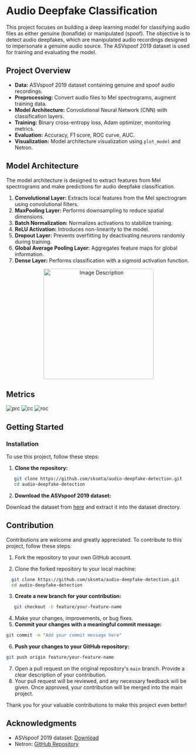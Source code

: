 # Audio Deepfake Classification

This project focuses on building a deep learning model for classifying audio files as either genuine (bonafide) or manipulated (spoof). The objective is to detect audio deepfakes, which are manipulated audio recordings designed to impersonate a genuine audio source. The ASVspoof 2019 dataset is used for training and evaluating the model.

## Project Overview

- **Data:** ASVspoof 2019 dataset containing genuine and spoof audio recordings.
- **Preprocessing:** Convert audio files to Mel spectrograms, augment training data.
- **Model Architecture:** Convolutional Neural Network (CNN) with classification layers.
- **Training:** Binary cross-entropy loss, Adam optimizer, monitoring metrics.
- **Evaluation:** Accuracy, F1 score, ROC curve, AUC.
- **Visualization:** Model architecture visualization using `plot_model` and Netron.

## Model Architecture

The model architecture is designed to extract features from Mel spectrograms and make predictions for audio deepfake classification.

1. **Convolutional Layer:** Extracts local features from the Mel spectrogram using convolutional filters.
2. **MaxPooling Layer:** Performs downsampling to reduce spatial dimensions.
3. **Batch Normalization:** Normalizes activations to stabilize training.
4. **ReLU Activation:** Introduces non-linearity to the model.
5. **Dropout Layer:** Prevents overfitting by deactivating neurons randomly during training.
6. **Global Average Pooling Layer:** Aggregates feature maps for global information.
7. **Dense Layer:** Performs classification with a sigmoid activation function.

<div align="center">
  <img src="eval/audio_classifier.h5.png" alt="Image Description" width="300"/>
</div>

## Metrics 

![prc](eval/prc.png)
![cc](eval/cc.png)
![roc](eval/roc.png)
## Getting Started

### Installation

To use this project, follow these steps:

1. **Clone the repository:**
```bash
   git clone https://github.com/sksmta/audio-deepfake-detection.git
   cd audio-deepfake-detection
```

2. **Download the ASVspoof 2019 dataset:**

Download the dataset from [here](https://www.asvspoof.org/) and extract it into the dataset directory.

## Contribution

Contributions are welcome and greatly appreciated. To contribute to this project, follow these steps:

1. Fork the repository to your own GitHub account.

2. Clone the forked repository to your local machine:
 ```bash
   git clone https://github.com/sksmta/audio-deepfake-detection.git
   cd audio-deepfake-detection
 ```
3. **Create a new branch for your contribution:**
```bash
   git checkout -b feature/your-feature-name
```
4. Make your changes, improvements, or bug fixes.
5. **Commit your changes with a meaningful commit message:**
```bash
git commit -m "Add your commit message here"
```
6. **Push your changes to your GitHub repository:**
```bash
git push origin feature/your-feature-name
```
7. Open a pull request on the original repository's `main` branch. Provide a clear description of your contribution.
8. Your pull request will be reviewed, and any necessary feedback will be given. Once approved, your contribution will be merged into the main project.

Thank you for your valuable contributions to make this project even better!

## Acknowledgments

- ASVspoof 2019 dataset: [Download](https://www.asvspoof.org/)
- Netron: [GitHub Repository](https://github.com/lutzroeder/netron)
